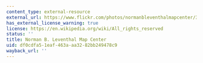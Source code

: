 ```yaml
---
content_type: external-resource
external_url: https://www.flickr.com/photos/normanbleventhalmapcenter/3121045758/in/album-72157622241893276/
has_external_license_warning: true
license: https://en.wikipedia.org/wiki/All_rights_reserved
status: ''
title: Norman B. Leventhal Map Center
uid: df0cdfa5-1eaf-463a-aa32-82bb249478c9
wayback_url: ''
---
```

